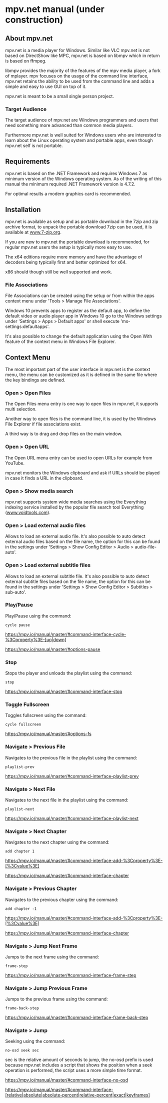 # mpv.net manual **(under construction)**

## About mpv.net

mpv.net is a media player for Windows. Similar like VLC mpv.net is not based on DirectShow like MPC, mpv.net is based on libmpv which in return is based on ffmpeg.

libmpv provides the majority of the features of the mpv media player, a fork of mplayer. mpv focuses on the usage of the command line interface, mpv.net retains the ability to be used from the command line and adds a simple and easy to use GUI on top of it.

mpv.net is meant to be a small single person project.

### Target Audience

The target audience of mpv.net are Windows programmers and users that need something more advanced than common media players.

Furthermore mpv.net is well suited for Windows users who are interested to learn about the Linux operating system and portable apps, even though mpv.net self is not portable.

## Requirements

mpv.net is based on the .NET Framework and requires Windows 7 as minimum version of the Windows operating system. As of the writing of this manual the minimum required .NET Framework version is 4.7.2.

For optimal results a modern graphics card is recommended.

## Installation

mpv.net is available as setup and as portable download in the 7zip and zip archive format, to unpack the portable download 7zip can be used, it is available at www.7-zip.org.

If you are new to mpv.net the portable download is recommended, for regular mpv.net users the setup is typically more easy to use.

The x64 editions require more memory and have the advantage of decoders being typically first and better optimized for x64.

x86 should though still be well supported and work.

### File Associations

File Associations can be created using the setup or from within the apps context menu under 'Tools > Manage File Associations'.

Windows 10 prevents apps to register as the default app, to define the default video or audio player app in Windows 10 go to the Windows settings under 'Settings > Apps > Default apps' or shell execute 'ms-settings:defaultapps'.

It's also possible to change the default application using the Open With feature of the context menu in Windows File Explorer.

## Context Menu

The most important part of the user interface in mpv.net is the context menu, the menu can be customized as it is defined in the same file where the key bindings are defined.

### Open > Open Files

The Open Files menu entry is one way to open files in mpv.net, it supports multi selection.

Another way to open files is the command line, it is used by the Windows File Explorer if file associations exist.

A third way is to drag and drop files on the main window.

### Open > Open URL

The Open URL menu entry can be used to open URLs for example from YouTube.

mpv.net monitors the Windows clipboard and ask if URLs should be played in case it finds a URL in the clipboard.

### Open > Show media search

mpv.net supports system wide media searches using the Everything indexing service installed by the popular file search tool Everything (www.voidtools.com).

### Open > Load external audio files

Allows to load an external audio file. It's also possible to auto detect external audio files based on the file name, the option for this can be found in the settings under 'Settings > Show Config Editor > Audio > audio-file-auto'.

### Open > Load external subtitle files

Allows to load an external subtitle file. It's also possible to auto detect external subtitle files based on the file name, the option for this can be found in the settings under 'Settings > Show Config Editor > Subtitles > sub-auto'.

### Play/Pause

Play/Pause using the command:

`cycle pause`

https://mpv.io/manual/master/#command-interface-cycle-%3Cproperty%3E-[up|down]

https://mpv.io/manual/master/#options-pause

### Stop

Stops the player and unloads the playlist using the command:

`stop`

https://mpv.io/manual/master/#command-interface-stop

### Toggle Fullscreen

Toggles fullscreen using the command:

`cycle fullscreen`

https://mpv.io/manual/master/#options-fs

### Navigate > Previous File

Navigates to the previous file in the playlist using the command:

`playlist-prev`

https://mpv.io/manual/master/#command-interface-playlist-prev

### Navigate > Next File

Navigates to the next file in the playlist using the command:

`playlist-next`

https://mpv.io/manual/master/#command-interface-playlist-next

### Navigate > Next Chapter

Navigates to the next chapter using the command:

`add chapter 1`

https://mpv.io/manual/master/#command-interface-add-%3Cproperty%3E-[%3Cvalue%3E]

https://mpv.io/manual/master/#command-interface-chapter

### Navigate > Previous Chapter

Navigates to the previous chapter using the command:

`add chapter -1`

https://mpv.io/manual/master/#command-interface-add-%3Cproperty%3E-[%3Cvalue%3E]

https://mpv.io/manual/master/#command-interface-chapter

### Navigate > Jump Next Frame

Jumps to the next frame using the command:

`frame-step`

https://mpv.io/manual/master/#command-interface-frame-step

### Navigate > Jump Previous Frame

Jumps to the previous frame using the command:

`frame-back-step`

https://mpv.io/manual/master/#command-interface-frame-back-step

### Navigate > Jump

Seeking using the command:

`no-osd seek sec`

sec is the relative amount of seconds to jump, the no-osd prefix
is used because mpv.net includes a script that shows the position
when a seek operation is performed, the script uses a more simple
time format.

https://mpv.io/manual/master/#command-interface-no-osd

https://mpv.io/manual/master/#command-interface-[relative|absolute|absolute-percent|relative-percent|exact|keyframes]

